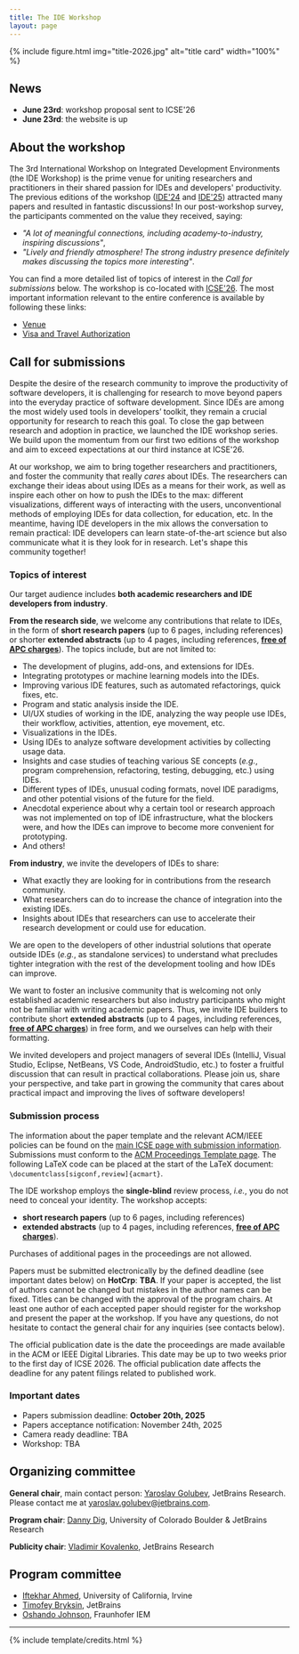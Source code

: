 ```yaml
---
title: The IDE Workshop
layout: page
---
```


{% include figure.html img="title-2026.jpg" alt="title card" width="100%" %}

## News

* **June 23rd**: workshop proposal sent to ICSE'26
* **June 23rd**: the website is up

## About the workshop

The 3rd International Workshop on Integrated Development Environments (the IDE Workshop) is the prime venue for uniting researchers
and practitioners in their shared passion for IDEs and developers' productivity. 
The previous editions of the workshop ([IDE'24](https://ide-workshop.github.io/content/ide-2024.html) 
and [IDE'25](https://ide-workshop.github.io/content/ide-2025.html)) attracted many papers and
resulted in fantastic discussions! In our post-workshop survey, the participants commented
on the value they received, saying:
* _"A lot of meaningful connections, including academy-to-industry,
  inspiring discussions"_,
* _"Lively and friendly atmosphere! The strong industry presence definitely makes
  discussing the topics more interesting"_.

You can find a more detailed list
of topics of interest in the _Call for submissions_ below. The workshop is co-located with [ICSE'26](https://conf.researchr.org/home/icse-2026).
The most important information relevant to the entire conference is available by following these links:

* [Venue](https://conf.researchr.org/venue/icse-2026/icse-2026-venue)
* [Visa and Travel Authorization](https://conf.researchr.org/attending/icse-2026/visa-and-travel-authorization)

## Call for submissions

Despite the desire of the research community to improve the productivity of software developers, 
it is challenging for research to move beyond papers into the everyday practice of software development. 
Since IDEs are among the most widely used tools in developers’ toolkit, they remain a crucial opportunity 
for research to reach this goal. To close the gap between research and adoption in practice, 
we launched the IDE workshop series. We build upon the momentum from our first two editions of the workshop and aim 
to exceed expectations at our third instance at ICSE'26.

At our workshop, we aim to bring together researchers and practitioners, and foster the community that really _cares_
about IDEs. The researchers can exchange their ideas about using IDEs as a means for their work, as well as
inspire each other on how to push the IDEs to the max: different visualizations, different ways of interacting with the users,
unconventional methods of employing IDEs for data collection, for education, etc. In the meantime, having IDE developers in the mix allows
the conversation to remain practical: IDE developers can learn state-of-the-art science but also communicate
what it is they look for in research. Let's shape this community together!

### Topics of interest

Our target audience includes **both academic researchers and IDE developers from industry**.

**From the research side**, we welcome any contributions that relate to IDEs, in the form of **short 
research papers** (up to 6 pages, including references) or shorter **extended abstracts** (up to 4 pages, including references, [**free of APC charges**](https://libraries.acm.org/acmopen/article-types)). 
The topics include, but are not limited to:

* The development of plugins, add-ons, and extensions for IDEs.
* Integrating prototypes or machine learning models into the IDEs.
* Improving various IDE features, such as automated refactorings, quick fixes, etc.
* Program and static analysis inside the IDE.
* UI/UX studies of working in the IDE, analyzing the way people use IDEs, their workflow, activities, attention, eye movement, etc.
* Visualizations in the IDEs.
* Using IDEs to analyze software development activities by collecting usage data.
* Insights and case studies of teaching various SE concepts (_e.g._, program comprehension, refactoring, 
testing, debugging, etc.) using IDEs.
* Different types of IDEs, unusual coding formats, novel IDE paradigms, and other potential visions of the future for the field.
* Anecdotal experience about why a certain tool or research approach was not implemented on top of IDE infrastructure, 
what the blockers were, and how the IDEs can improve to become more convenient for prototyping.
* And others!


**From industry**, we invite the developers of IDEs to share:

* What exactly they are looking for in contributions from the research community.
* What researchers can do to increase the chance of integration into the existing IDEs.
* Insights about IDEs that researchers can use to accelerate their research development or could use for education.

We are open to the developers of other industrial solutions that operate outside IDEs (_e.g._, as 
standalone services) to understand what precludes tighter integration with the rest of the development tooling and how 
IDEs can improve.

We want to foster an inclusive community that is welcoming not only established academic researchers but also 
industry participants who might not be familiar with writing academic papers. Thus, we invite IDE builders to 
contribute short **extended abstracts** (up to 4 pages, including references, [**free of APC charges**](https://libraries.acm.org/acmopen/article-types)) in free form, 
and we ourselves can help with their formatting.

We invited developers and project managers of several IDEs (IntelliJ, Visual Studio, Eclipse, NetBeans, VS Code, 
AndroidStudio, etc.) to foster a fruitful discussion that can result in practical collaborations. Please join us, 
share your perspective, and take part in growing the community that cares about practical impact and improving the 
lives of software developers!

### Submission process

The information about the paper template and the relevant ACM/IEEE policies can be found on the 
[main ICSE page with submission information](https://conf.researchr.org/track/icse-2026/icse-2026-research-track#submission-process).
Submissions must conform to the [ACM Proceedings Template page](https://www.acm.org/publications/proceedings-template).
The following LaTeX code can be placed at the start of the LaTeX document: `\documentclass[sigconf,review]{acmart}`.

The IDE workshop employs the **single-blind** review process, _i.e._, you do not need to conceal your identity.
The workshop accepts:
* **short research papers** (up to 6 pages, including references) 
* **extended abstracts** (up to 4 pages, including references, [**free of APC charges**](https://libraries.acm.org/acmopen/article-types)). 

Purchases of additional pages in the proceedings are not allowed.

Papers must be submitted electronically by the defined deadline (see important dates below) on **HotCrp**: **TBA**. 
If your paper is accepted, the list of authors cannot be changed but mistakes in the author names can be fixed. Titles can be changed with the approval of the program chairs.
At least one author of each accepted paper should register for the
workshop and present the paper at the workshop. If you have any questions, do not hesitate to contact
the general chair for any inquiries (see contacts below).

The official publication date is the date the proceedings are made available in the ACM or IEEE Digital Libraries. 
This date may be up to two weeks prior to the first day of ICSE 2026. 
The official publication date affects the deadline for any patent filings related to published work.

### Important dates

* Papers submission deadline: **October 20th, 2025**
* Papers acceptance notification:  November 24th, 2025
* Camera ready deadline: TBA
* Workshop: TBA

## Organizing committee

**General chair**, main contact person: [Yaroslav Golubev](https://areyde.com/), JetBrains Research.<br />Please contact me at [yaroslav.golubev@jetbrains.com](mailto:yaroslav.golubev@jetbrains.com).

**Program chair**: [Danny Dig](http://dig.cs.illinois.edu/), University of Colorado Boulder & JetBrains Research

**Publicity chair**: [Vladimir Kovalenko](vovak.me), JetBrains Research

## Program committee

* [Iftekhar Ahmed](https://ics.uci.edu/~iftekha/), University of California, Irvine
* [Timofey Bryksin](https://jzuken.github.io/), JetBrains
* [Oshando Johnson](https://www.linkedin.com/in/oshandojohnson/), Fraunhofer IEM

[//]: # (&#40;{% include toc.html %}&#41;)

------

{% include template/credits.html %}
